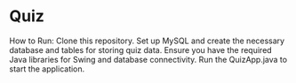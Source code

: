 # Quiz
How to Run:
Clone this repository.
Set up MySQL and create the necessary database and tables for storing quiz data.
Ensure you have the required Java libraries for Swing and database connectivity.
Run the QuizApp.java to start the application.

